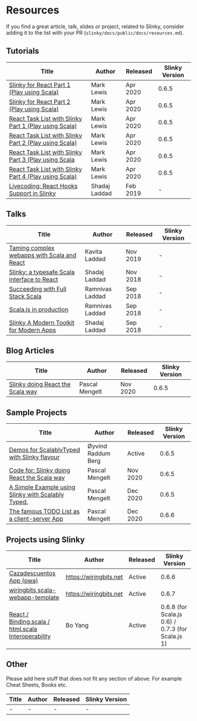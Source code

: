 # Resources
If you find a great article, talk, slides or project, related to Slinky, 
consider adding it to the list with your PR (`slinky/docs/public/docs/resources.md`).

## Tutorials
Title | Author | Released | Slinky Version
--- | --- | --- | --- 
[Slinky for React Part 1 (Play using Scala)](https://www.youtube.com/watch?v=oe14Hq_Uyv8) | Mark Lewis | Apr 2020 | 0.6.5
[Slinky for React Part 2 (Play using Scala)](https://www.youtube.com/watch?v=Bv42oKOWJoI) | Mark Lewis | Apr 2020 | 0.6.5
[React Task List with Slinky Part 1 (Play using Scala)](https://www.youtube.com/watch?v=VHyN-QPCNJo) | Mark Lewis | Apr 2020 | 0.6.5
[React Task List with Slinky Part 2 (Play using Scala)](https://www.youtube.com/watch?v=f0DZ33k2kUQ) | Mark Lewis | Apr 2020 | 0.6.5
[React Task List with Slinky Part 3 (Play using Scala](https://www.youtube.com/watch?v=PsWIqTGtZ0w) | Mark Lewis | Apr 2020 | 0.6.5
[React Task List with Slinky Part 4 (Play using Scala)](https://www.youtube.com/watch?v=f1d2_gkLRCg) | Mark Lewis | Apr 2020 | 0.6.5
[Livecoding: React Hooks Support in Slinky](https://www.youtube.com/watch?v=_VAxrJImF7E) | Shadaj Laddad | Feb 2019 | -

## Talks
Title | Author | Released | Slinky Version
--- | --- | --- | --- 
[Taming complex webapps with Scala and React](https://www.youtube.com/watch?v=pBtsgex2gUE) | Kavita Laddad | Nov 2019 | -
[Slinky: a typesafe Scala interface to React](https://www.youtube.com/watch?v=AkMVfy_86HY) | Shadaj Laddad | Nov 2018 |  -
[Succeeding with Full Stack Scala](https://www.youtube.com/watch?v=G4GQIbzMfjU) | Ramnivas Laddad | Sep 2018 | -
[Scala.js in production](https://www.youtube.com/watch?v=zU5_jXaM2Zs)  | Ramnivas Laddad | Sep 2018 | -
[Slinky A Modern Toolkit for Modern Apps](https://www.youtube.com/watch?v=8QK00wfQDGg) | Shadaj Laddad | Sep 2018 |  -

## Blog Articles
Title | Author | Released | Slinky Version
--- | --- | --- | --- 
[Slinky doing React the Scala way](https://pme123.medium.com/slinky-doing-react-the-scala-way-f78ccf42bf8f) | Pascal Mengelt | Nov 2020 |  0.6.5


## Sample Projects
Title | Author | Released | Slinky Version
--- | --- | --- | --- 
[Demos for ScalablyTyped with Slinky flavour](https://github.com/ScalablyTyped/SlinkyDemos) | Øyvind Raddum Berg | Active | 0.6.5
[Code for: Slinky doing React the Scala way](https://github.com/pme123/slinky-react-tutorial) | Pascal Mengelt | Nov 2020 |  0.6.5
[A Simple Example using Slinky with Scalably Typed.](https://github.com/pme123/scalably-slinky-example) | Pascal Mengelt | Dec 2020 |  0.6.5
[The famous TODO List as a client-server App](https://github.com/pme123/slinky-todos) | Pascal Mengelt | Dec 2020 |  0.6.6


## Projects using Slinky
Title | Author | Released | Slinky Version
--- | --- | --- | --- 
[Cazadescuentos App (pwa)](https://github.com/wiringbits/cazadescuentos/tree/master/pwa) | https://wiringbits.net | Active | 0.6.6
[wiringbits scala-webapp-template](https://github.com/wiringbits/scala-webapp-template) | https://wiringbits.net | Active | 0.6.7
[React / Binding.scala / html.scala Interoperability](https://github.com/Atry/ReactToBindingHtml.scala) | Bo Yang | Active | 0.6.8 (for Scala.js 0.6) / 0.7.3 (for Scala.js 1)

## Other
Please add here stuff that does not fit any section of above. For example Cheat Sheets, Books etc.

Title | Author | Released | Slinky Version
--- | --- | --- | --- 
- | - | - | -

###

